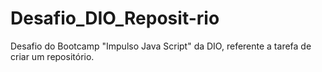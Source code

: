 # Desafio_DIO_Reposit-rio
Desafio do Bootcamp "Impulso Java Script" da DIO, referente a tarefa de criar um repositório.
